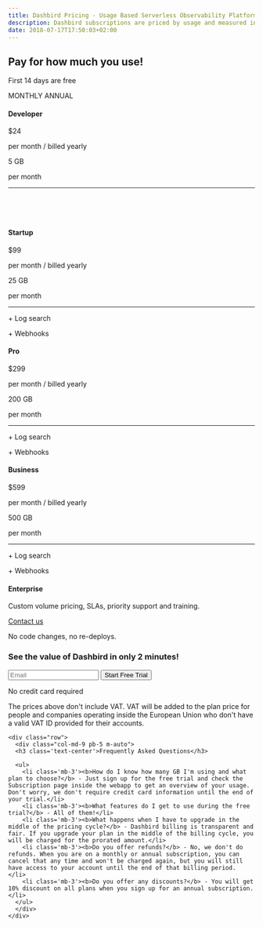 ```yaml
---
title: Dashbird Pricing - Usage Based Serverless Observability Platform
description: Dashbird subscriptions are priced by usage and measured in GB. The plans currently cover AWS Lambda, AWS X-Ray and API Gateway and offer wide range of monitoring, alerting and debugging features. Great value for money!
date: 2018-07-17T17:50:03+02:00
---
```


<section class="container-fluid dark-bg">
  <div class="row">
    <div class="col text-center mt-5 mb-5">
      <h1>Pay for how much you use! </h1>
      <p class="h4 mt-4 mb-5 lato">First 14 days are free</p>
      <div class="toggle lato text-white d-inline">
        <span class="d-inline-block"><i class="fa fa-check text-green mr-2"></i>MONTHLY</span>
        <span class="active d-inline-block">ANNUAL<i class="fa fa-check text-green ml-2"></i></span>
      </div>
    </div>
  </div>

  <div class="row justify-content-md-center align-items-center mt-3">  
    <div class="col-sm-12 col-md-10">
      <div class="row">
        <div class="col mw-250">
          <div class="pricing-box bg-white top-gray text-center p-4">
            <h4 class="mt-2 mb-3">Developer</h4>
            <span class="h1 lato mt-5 mb-5" id="basic">$24</span>
            <p class="small gray condition pt-3">per month / billed yearly</p>
            <p class="lato h6">5 GB</p>
            <p class="lato m-0 p-0 h6">per month</p>
            <hr />
            <p class="lato h6">&nbsp;</p>
            <p class="lato h6">&nbsp;</p>
           </div>
        </div>
        <div class="col mw-250">
          <div class="pricing-box bg-white top-yellow text-center p-4">
            <h4 class="mt-2 mb-3">Startup</h4>
            <span class="h1 lato mt-5 mb-5" id="startup">$99</span>
            <p class="small gray condition pt-3">per month / billed yearly</p>
            <p class="lato h6">25 GB</p>
            <p class="lato m-0 p-0 h6">per month</p>
            <hr />
            <p class="lato h6"><span class='text-success pr-2'>+</span> Log search</p>
            <p class="lato h6"><span class='text-success pr-2'>+</span> Webhooks</p>
         </div>
        </div>
       <div class="col mw-250">
          <div class="pricing-box bg-white top-green text-center p-4">
            <h4 class="mt-2 mb-3">Pro</h4>
            <span class="h1 lato mt-5 mb-5" id="pro">$299</span>
            <p class="small gray condition pt-3">per month / billed yearly</p>
            <p class="lato h6">200 GB</p>
            <p class="lato m-0 p-0 h6">per month</p>
            <hr />
            <p class="lato h6"><span class='text-success pr-2'>+</span> Log search</p>
            <p class="lato h6"><span class='text-success pr-2'>+</span> Webhooks</p>
         </div>
        </div>
        <div class="col mw-250">
          <div class="pricing-box bg-white top-black text-center p-4">
            <h4 class="mt-2 mb-3">Business</h4>
            <span class="h1 lato mt-5 mb-5" id="enterprise">$599</span>
            <p class="small gray condition pt-3">per month / billed yearly</p>
            <p class="lato h6">500 GB</p>
            <p class="lato m-0 p-0 h6">per month</p>
            <hr />
            <p class="lato h6"><span class='text-success pr-2'>+</span> Log search</p>
            <p class="lato h6"><span class='text-success pr-2'>+</span> Webhooks</p>
          </div>
        </div>
      </div>
    </div>
  </div>

  <div class="row justify-content-md-center align-items-center mt-3">  
    <div class="col-sm-12 col-md-10">
      <div class="row">
        <div class="col">
          <div class="pricing-box bg-white top-black text-center p-4">
            <h4 class="mt-2 mb-3">Enterprise</h4>
            <span>Custom volume pricing, SLAs, priority support and training.</span>
            <p class='mt-3'><a href='mailto:sales@dashbird.io' class='btn btn-primary'>Contact us</a></p>
          </div>
        </div>
      </div>
    </div>
  </div>


  <div class="row justify-content-md-center">
    <div class="col justify-content-md-center text-center cta-blue bg-cta br-7 mb-3 mt-5 pt-5 pb-3 mx-auto" style="max-width: 832px;" >
      <span class="h1 pt-5">No code changes, no re-deploys.</span>
      <h3 class="mt-3">See the value of Dashbird in only 2 minutes!</h3>
      <div class="row justify-content-md-center">
        <div class="pt-5 pr-5 col-lg-9 mx-auto">
          <form name="trial-form">
            <label class="input-group">
              <input type="email" class="form-control cta-input" placeholder='Email' name='email' required>
              <button class="input-group-addon cta-pink cta-btn" type="submit">Start Free Trial</button>
            </label>
          </form>
          <p class="text-center small">No credit card required</p>
        </div>
      </div>
    </div>
  </div>

   <div class="row">
      <div class="col-md-9 mb-4 m-auto">
        <p class="lato h5 p-5">The prices above don't include VAT. VAT will be added to the plan price for people and companies operating inside the European Union who don't have a valid VAT ID provided for their accounts.</a></p>
      </div>
    </div>

    <div class="row">
      <div class="col-md-9 pb-5 m-auto">
      <h3 class='text-center'>Frequently Asked Questions</h3>

      <ul>
        <li class='mb-3'><b>How do I know how many GB I'm using and what plan to choose?</b> - Just sign up for the free trial and check the Subscription page inside the webapp to get an overview of your usage. Don't worry, we don't require credit card information until the end of your trial.</li>
        <li class='mb-3'><b>What features do I get to use during the free trial?</b> - All of them!</li>
        <li class='mb-3'><b>What happens when I have to upgrade in the middle of the pricing cycle?</b> - Dashbird billing is transparent and fair. If you upgrade your plan in the middle of the billing cycle, you will be charged for the prorated amount.</li>
        <li class='mb-3'><b>Do you offer refunds?</b> - No, we don't do refunds. When you are on a monthly or annual subscription, you can cancel that any time and won't be charged again, but you will still have access to your account until the end of that billing period. </li>
        <li class='mb-3'><b>Do you offer any discounts?</b> - You will get 10% discount on all plans when you sign up for an annual subscription. </li>
      </ul>
      </div>
    </div>

  </div>

</section>

<script>
  fbq('track', 'ViewContent', {
    content_ids: 'pricing',
  });
</script>
